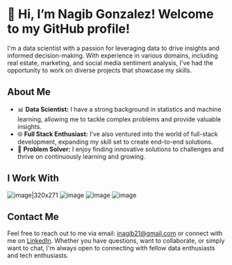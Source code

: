 # 👋 Hi, I’m Nagib Gonzalez! Welcome to my GitHub profile!

I'm a data scientist with a passion for leveraging data to drive insights and informed decision-making. With experience in various domains, including real estate, marketing, and social media sentiment analysis, I've had the opportunity to work on diverse projects that showcase my skills.

## About Me

- 📊 **Data Scientist:** I have a strong background in statistics and machine learning, allowing me to tackle complex problems and provide valuable insights.
- 🌐 **Full Stack Enthusiast:** I've also ventured into the world of full-stack development, expanding my skill set to create end-to-end solutions.
- 🚀 **Problem Solver:** I enjoy finding innovative solutions to challenges and thrive on continuously learning and growing.

## I Work With
![image|320x271](https://github.com/inagib21/inagib21/assets/45716414/f4ea6d81-ccbe-41fa-b56f-b3aadc56d61f)
![image](https://github.com/inagib21/inagib21/assets/45716414/1b00f505-bda6-4104-bb95-d23baafeffbe)
![image](https://github.com/inagib21/inagib21/assets/45716414/9b3cb3a3-6d0f-4a8b-91a5-164fc8890c8f) 
![image](https://github.com/inagib21/inagib21/assets/45716414/69dae8e1-5766-4b1e-a5cb-f8bebdd05ee3)




## Contact Me

Feel free to reach out to me via email: inagib21@gmail.com or connect with me on [LinkedIn](https://www.linkedin.com/in/nagibgonzalez/). Whether you have questions, want to collaborate, or simply want to chat, I'm always open to connecting with fellow data enthusiasts and tech enthusiasts.



<!---
inagib21/inagib21 is a ✨ special ✨ repository because its `README.md` (this file) appears on your GitHub profile.
You can click the Preview link to take a look at your changes.
--->
